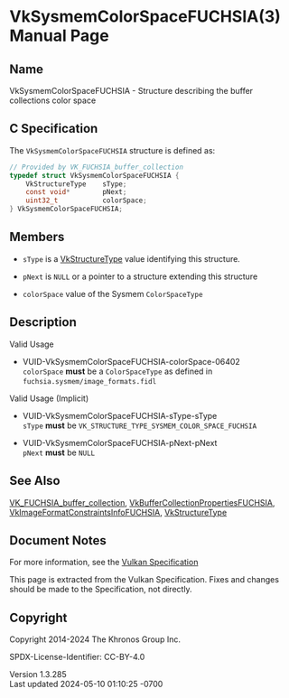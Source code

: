 # VkSysmemColorSpaceFUCHSIA(3) Manual Page

## Name

VkSysmemColorSpaceFUCHSIA - Structure describing the buffer collections
color space



## <a href="#_c_specification" class="anchor"></a>C Specification

The `VkSysmemColorSpaceFUCHSIA` structure is defined as:

``` c
// Provided by VK_FUCHSIA_buffer_collection
typedef struct VkSysmemColorSpaceFUCHSIA {
    VkStructureType    sType;
    const void*        pNext;
    uint32_t           colorSpace;
} VkSysmemColorSpaceFUCHSIA;
```

## <a href="#_members" class="anchor"></a>Members

- `sType` is a [VkStructureType](https://registry.khronos.org/vulkan/specs/1.3-extensions/man/html/VkStructureType.html) value identifying
  this structure.

- `pNext` is `NULL` or a pointer to a structure extending this structure

- `colorSpace` value of the Sysmem `ColorSpaceType`

## <a href="#_description" class="anchor"></a>Description

Valid Usage

- <a href="#VUID-VkSysmemColorSpaceFUCHSIA-colorSpace-06402"
  id="VUID-VkSysmemColorSpaceFUCHSIA-colorSpace-06402"></a>
  VUID-VkSysmemColorSpaceFUCHSIA-colorSpace-06402  
  `colorSpace` **must** be a `ColorSpaceType` as defined in
  `fuchsia.sysmem/image_formats.fidl`

Valid Usage (Implicit)

- <a href="#VUID-VkSysmemColorSpaceFUCHSIA-sType-sType"
  id="VUID-VkSysmemColorSpaceFUCHSIA-sType-sType"></a>
  VUID-VkSysmemColorSpaceFUCHSIA-sType-sType  
  `sType` **must** be `VK_STRUCTURE_TYPE_SYSMEM_COLOR_SPACE_FUCHSIA`

- <a href="#VUID-VkSysmemColorSpaceFUCHSIA-pNext-pNext"
  id="VUID-VkSysmemColorSpaceFUCHSIA-pNext-pNext"></a>
  VUID-VkSysmemColorSpaceFUCHSIA-pNext-pNext  
  `pNext` **must** be `NULL`

## <a href="#_see_also" class="anchor"></a>See Also

[VK_FUCHSIA_buffer_collection](https://registry.khronos.org/vulkan/specs/1.3-extensions/man/html/VK_FUCHSIA_buffer_collection.html),
[VkBufferCollectionPropertiesFUCHSIA](https://registry.khronos.org/vulkan/specs/1.3-extensions/man/html/VkBufferCollectionPropertiesFUCHSIA.html),
[VkImageFormatConstraintsInfoFUCHSIA](https://registry.khronos.org/vulkan/specs/1.3-extensions/man/html/VkImageFormatConstraintsInfoFUCHSIA.html),
[VkStructureType](https://registry.khronos.org/vulkan/specs/1.3-extensions/man/html/VkStructureType.html)

## <a href="#_document_notes" class="anchor"></a>Document Notes

For more information, see the <a
href="https://registry.khronos.org/vulkan/specs/1.3-extensions/html/vkspec.html#VkSysmemColorSpaceFUCHSIA"
target="_blank" rel="noopener">Vulkan Specification</a>

This page is extracted from the Vulkan Specification. Fixes and changes
should be made to the Specification, not directly.

## <a href="#_copyright" class="anchor"></a>Copyright

Copyright 2014-2024 The Khronos Group Inc.

SPDX-License-Identifier: CC-BY-4.0

Version 1.3.285  
Last updated 2024-05-10 01:10:25 -0700
